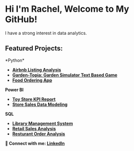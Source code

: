 

<h1>Hi I'm Rachel, Welcome to My GitHub! </a></h1>
I have a strong interest in data analytics. <h2>
<h2> Featured Projects:</h2>
*Python*
  
- <b>[Airbnb Listing Analysis](https://github.com/philoooo/Projects/blob/main/Airbnb.ipynb)
- <b>[Garden-Topia: Garden Simulator Text Based Game](https://github.com/philoooo/DataQuest/blob/main/GardenTopia.ipynb)
- <b>[Food Ordering App](https://github.com/philoooo/DataQuest/blob/main/QuickEatz.ipynb)
  
Power BI
- <b>[Toy Store KPI Report](https://drive.google.com/file/d/1wp2P1sflpjU3sshp1laXSMC9QOY_ArS6/view?usp=drive_link)
- <b>[Store Sales Data Modeling](https://drive.google.com/file/d/1e_zpG72L79UUOtFAm0twkTmSKe_xTU6u/view?usp=sharing)

SQL
- <b>[Library Management System](https://github.com/philoooo/Library-Management-System)
- <b>[Retail Sales Analysis](https://github.com/philoooo/Retail-Sales-P1/blob/main/README.md)
- <b>[Resturant Order Analysis](https://github.com/philoooo/Restaurant-Order-Analysis-in-SQL/blob/main/Resturant%20Data%20Analysis.sql)
  
</b>
</h2>


<p>🤳 Connect with me: <a href="https://www.linkedin.com/in/rachel-curran-ba23a7303" target="_blank">LinkedIn</a></p>
